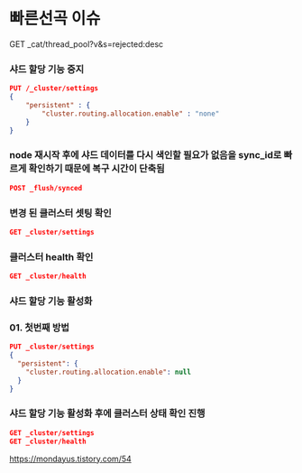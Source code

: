# 빠른선곡 이슈

GET _cat/thread_pool?v&s=rejected:desc

### 샤드 할당 기능 중지

```json
PUT /_cluster/settings
{
    "persistent" : {
        "cluster.routing.allocation.enable" : "none"
    }
}
```

### node 재시작 후에 샤드 데이터를 다시 색인할 필요가 없음을 sync_id로 빠르게 확인하기 때문에 복구 시간이 단축됨

```json
POST _flush/synced
```

### 변경 된 클러스터 셋팅 확인

```json
GET _cluster/settings
```

### 클러스터 health 확인

```json
GET _cluster/health
```

### 샤드 할당 기능 활성화

### 01. 첫번째 방법

```json
PUT _cluster/settings
{
  "persistent": {
    "cluster.routing.allocation.enable": null
  }
}
```

### 샤드 할당 기능 활성화 후에 클러스터 상태 확인 진행

```json
GET _cluster/settings
GET _cluster/health
```

<https://mondayus.tistory.com/54>
